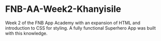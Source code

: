 # FNB-AA-Week2-Khanyisile
Week 2 of the FNB App Academy with an expansion of HTML and introduction to CSS for styling. A fully functional Superhero App was built with this knowledge.
